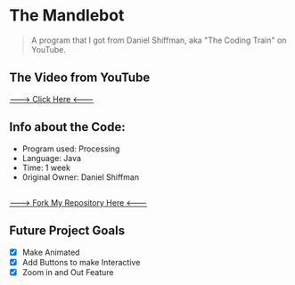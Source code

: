 # The Mandlebot
> A program that I got from Daniel Shiffman, aka "The Coding Train" on YouTube.


## The Video from YouTube
<a href="https://www.youtube.com/watch?v=6z7GQewK-Ks" target="_blank">---> Click Here <---</a>
  
## Info about the Code:
- Program used: Processing
- Language: Java
- Time: 1 week
- 0riginal Owner: Daniel Shiffman
 
##
[---> Fork My Repository Here <--- ](https://github.com/umairshaheen78/mandlebot/fork)

## Future Project Goals                           
- [x] Make Animated
- [x] Add Buttons to make Interactive
- [x] Zoom in and Out Feature
